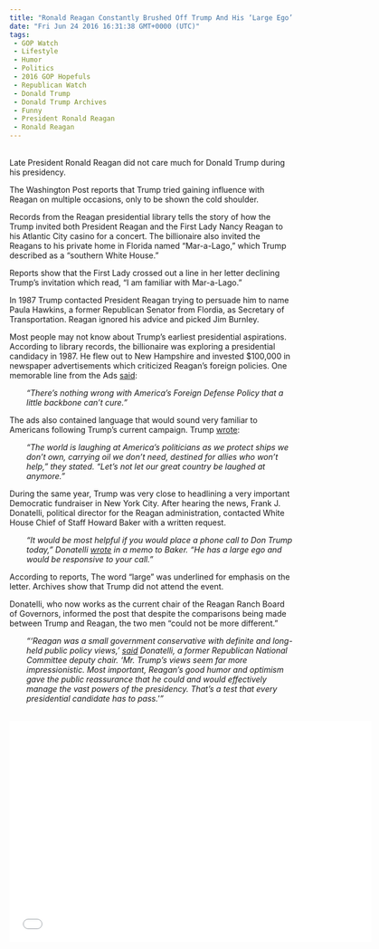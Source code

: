 ```yaml
---
title: "Ronald Reagan Constantly Brushed Off Trump And His ‘Large Ego’ (VIDEO)"
date: "Fri Jun 24 2016 16:31:38 GMT+0000 (UTC)"
tags: 
 - GOP Watch
 - Lifestyle
 - Humor
 - Politics
 - 2016 GOP Hopefuls
 - Republican Watch
 - Donald Trump
 - Donald Trump Archives
 - Funny
 - President Ronald Reagan
 - Ronald Reagan
---
```

<p><!--OffDef--></p><p><!--Ads1--><br>
Late President Ronald Reagan did not care much for Donald Trump during his presidency.</p><p>The Washington Post reports that Trump tried gaining influence with Reagan on multiple occasions, only to be shown the cold shoulder.</p><p>Records from the Reagan presidential library tells the story of how the Trump invited both President Reagan and the First Lady Nancy Reagan to his Atlantic City casino for a concert. The billionaire also invited the Reagans to his private home in Florida named &#x201C;Mar-a-Lago,&#x201D; which Trump described as a &#x201C;southern White House.&#x201D;</p><p>Reports show that the First Lady crossed out a line in her letter declining Trump&#x2019;s invitation which read, &#x201C;I am familiar with Mar-a-Lago.&#x201D;</p><p>In 1987 Trump contacted President Reagan trying to persuade him to name Paula Hawkins, a former Republican Senator from Flordia, as Secretary of Transportation. Reagan ignored his advice and picked Jim Burnley.</p><p>Most people may not know about Trump&#x2019;s earliest presidential aspirations. According to library records, the billionaire was exploring a presidential candidacy in 1987. He flew out to New Hampshire and invested $100,000 in newspaper advertisements which criticized Reagan&#x2019;s foreign policies. One memorable line from the Ads <a href="http://www.rawstory.com/2016/06/revealed-reagan-white-house-constantly-brushed-off-trump-and-his-large-ego-in-the-80s/" onclick="__gaTracker(&apos;send&apos;, &apos;event&apos;, &apos;outbound-article&apos;, &apos;http://www.rawstory.com/2016/06/revealed-reagan-white-house-constantly-brushed-off-trump-and-his-large-ego-in-the-80s/&apos;, &apos;said&apos;);">said</a>:</p><p style="padding-left: 30px;"><em>&#x201C;There&#x2019;s nothing wrong with America&#x2019;s Foreign Defense Policy that a little backbone can&#x2019;t cure.&#x201D;</em></p><p>The ads also contained language that would sound very familiar to Americans following Trump&#x2019;s current campaign. Trump <a href="http://www.rawstory.com/2016/06/revealed-reagan-white-house-constantly-brushed-off-trump-and-his-large-ego-in-the-80s/" onclick="__gaTracker(&apos;send&apos;, &apos;event&apos;, &apos;outbound-article&apos;, &apos;http://www.rawstory.com/2016/06/revealed-reagan-white-house-constantly-brushed-off-trump-and-his-large-ego-in-the-80s/&apos;, &apos;wrote&apos;);">wrote</a>:</p><p style="padding-left: 30px;"><em>&#x201C;The world is laughing at America&#x2019;s politicians as we protect ships we don&#x2019;t own, carrying oil we don&#x2019;t need, destined for allies who won&#x2019;t help,&#x201D; they stated. &#x201C;Let&#x2019;s not let our great country be laughed at anymore.&#x201D;</em></p><p>During the same year, Trump was very close to headlining a very important Democratic fundraiser in New York City. After hearing the news, Frank J. Donatelli, political director for the Reagan administration, contacted White House Chief of Staff Howard Baker with a written request.</p><p style="padding-left: 30px;"><em>&#x201C;It would be most helpful if you would place a phone call to Don Trump today,&#x201D; Donatelli <a href="http://www.rawstory.com/2016/06/revealed-reagan-white-house-constantly-brushed-off-trump-and-his-large-ego-in-the-80s/" onclick="__gaTracker(&apos;send&apos;, &apos;event&apos;, &apos;outbound-article&apos;, &apos;http://www.rawstory.com/2016/06/revealed-reagan-white-house-constantly-brushed-off-trump-and-his-large-ego-in-the-80s/&apos;, &apos;wrote&apos;);">wrote</a> in a memo to Baker. &#x201C;He has a large ego and would be responsive to your call.&#x201D;</em></p><p>According to reports, The word &#x201C;large&#x201D; was underlined for emphasis on the letter. Archives show that Trump did not attend the event.</p><p>Donatelli, who now works as the current chair of the Reagan Ranch Board of Governors, informed the post that despite the comparisons being made between Trump and Reagan, the two men &#x201C;could not be more different.&#x201D;</p><p style="padding-left: 30px;"><em>&#x201C;&#x2018;Reagan was a small government conservative with definite and long-held public policy views,&#x2019; <a href="http://www.rawstory.com/2016/06/revealed-reagan-white-house-constantly-brushed-off-trump-and-his-large-ego-in-the-80s/" onclick="__gaTracker(&apos;send&apos;, &apos;event&apos;, &apos;outbound-article&apos;, &apos;http://www.rawstory.com/2016/06/revealed-reagan-white-house-constantly-brushed-off-trump-and-his-large-ego-in-the-80s/&apos;, &apos;said&apos;);">said</a> Donatelli, a former Republican National Committee deputy chair. &#x2018;Mr. Trump&#x2019;s views seem far more impressionistic. Most important, Reagan&#x2019;s good humor and optimism gave the public reassurance that he could and would effectively manage the vast powers of the presidency. That&#x2019;s a test that every presidential candidate has to pass.&apos;&#x201D;</em></p><p><!--Ads2--><br>
<span class="embed-youtube" style="text-align:center; display: block;"><iframe class="youtube-player" type="text/html" width="640" height="390" src="//www.youtube.com/embed/vYmk8_THYXg?version=3&amp;rel=1&amp;fs=1&amp;autohide=2&amp;showsearch=0&amp;showinfo=1&amp;iv_load_policy=1&amp;wmode=transparent" allowfullscreen="true" style="border:0;"></iframe></span></p>